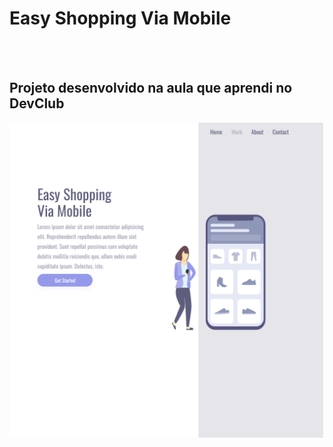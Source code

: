 <h1>Easy Shopping Via Mobile</h1>
<br>
<br>
<h2>Projeto desenvolvido na aula que aprendi no DevClub</h2>
<img src="https://github.com/Mauricioperodev/Easy-Shopping-Via-Mobile/blob/master/2.png?raw=true">
